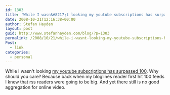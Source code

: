 ```yaml
---
id: 1303
title: 'While I wasn&#8217;t looking my youtube subscriptions has surpassed 100.'
date: 2008-10-21T12:16:38+00:00
author: Stefan Hayden
layout: post
guid: http://www.stefanhayden.com/blog/?p=1303
permalink: /2008/10/21/while-i-wasnt-looking-my-youtube-subscriptions-has-surpassed-100/
Post:
  - link
categories:
  - personal
---
```

While I wasn't looking <a href="http://www.youtube.com/profile_subscriptions?user=STHayden">my youtube subscriptions has surpassed 100</a>. Why should you care? Because back when my bloglines reader first hit 100 feeds I knew that rss readers were going to be big. And yet there still is no good aggregation for online video.